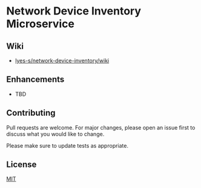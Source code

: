 # Network Device Inventory Microservice

## Wiki

* [lyes-s/network-device-inventory/wiki](https://github.com/lyes-s/network-device-inventory/wiki)

## Enhancements

* TBD

## Contributing

Pull requests are welcome. For major changes, please open an issue first to discuss what you would like to change.

Please make sure to update tests as appropriate.

## License

[MIT](https://github.com/lyes-s/network-device-inventory/blob/master/LICENSE.md)
